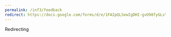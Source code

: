 ```yaml
---
permalink: /inf3/feedback
redirect: https://docs.google.com/forms/d/e/1FAIpQLSewIgDHI-gvO98fyGLsYrf389WH3NSvyJcNqE_8g4cuZv7rTQ/viewform
---
```


Redirecting
